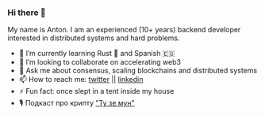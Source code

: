 ### Hi there 👋

My name is Anton. I am an experienced (10+ years) backend developer interested in distributed systems and hard problems.

- 🌱 I’m currently learning Rust 🦀 and Spanish 🇪🇸 
- 👯 I’m looking to collaborate on accelerating web3
- 💬 Ask me about consensus, scaling blockchains and distributed systems
- 📫 How to reach me: [twitter](https://twitter.com/_melekes) || [linkedin](https://www.linkedin.com/in/melekes/)
- ⚡ Fun fact: once slept in a tent inside my house
- 🎙️ Подкаст про крипту ["Ту зе мун"](https://podcast.ru/1681390058)
